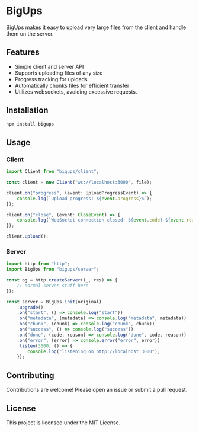 # BigUps

BigUps makes it easy to upload very large files from the client and handle them on the server.

## Features

-   Simple client and server API
-   Supports uploading files of any size
-   Progress tracking for uploads
-   Automatically chunks files for efficient transfer
-   Utilizes websockets, avoiding excessive requests.

## Installation

```bash
npm install bigups
```

## Usage

### Client

```typescript
import Client from "bigups/client";

const client = new Client("ws://localhost:3000", file);

client.on("progress", (event: UploadProgressEvent) => {
    console.log(`Upload progress: ${event.progress}%`);
});

client.on("close", (event: CloseEvent) => {
    console.log(`WebSocket connection closed: ${event.code} ${event.reason}`);
});

client.upload();
```

### Server

```typescript
import http from "http";
import BigUps from "bigups/server";

const og = http.createServer((_, res) => {
    // normal server stuff here
});

const server = BigUps.init(original)
    .upgrade()
    .on("start", () => console.log("start"))
    .on("metadata", (metadata) => console.log("metadata", metadata))
    .on("chunk", (chunk) => console.log("chunk", chunk))
    .on("success", () => console.log("success"))
    .on("done", (code, reason) => console.log("done", code, reason))
    .on("error", (error) => console.error("error", error))
    .listen(3000, () => {
        console.log("listening on http://localhost:3000");
    });
```

## Contributing

Contributions are welcome! Please open an issue or submit a pull request.

## License

This project is licensed under the MIT License.
